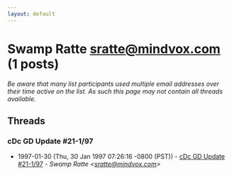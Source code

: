 ```yaml
---
layout: default
---
```


# Swamp Ratte <sratte@mindvox.com> (1 posts)

_Be aware that many list participants used multiple email addresses over their time active on the list. As such this page may not contain all threads available._

## Threads

### cDc GD Update #21-1/97
+ 1997-01-30 (Thu, 30 Jan 1997 07:26:16 -0800 (PST)) - [cDc GD Update #21-1/97](/archive/1997/01/ba334b9eeba32ff70245977a27b17396830e9da8d738bed411fcd3756cd15021) - _Swamp Ratte \<sratte@mindvox.com\>_

